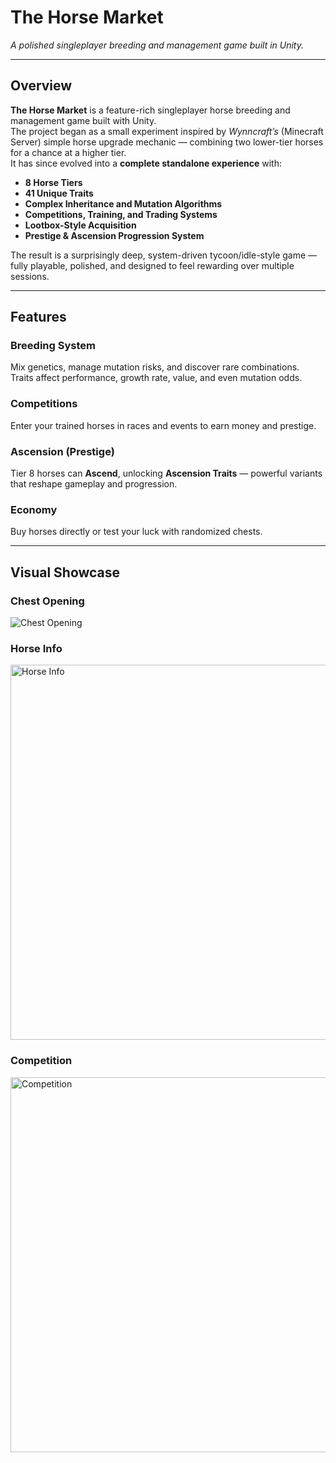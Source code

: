 # The Horse Market
*A polished singleplayer breeding and management game built in Unity.*

---

## Overview

**The Horse Market** is a feature-rich singleplayer horse breeding and management game built with Unity.  
The project began as a small experiment inspired by *Wynncraft’s* (Minecraft Server) simple horse upgrade mechanic — combining two lower-tier horses for a chance at a higher tier.  
It has since evolved into a **complete standalone experience** with:

- **8 Horse Tiers**
- **41 Unique Traits**
- **Complex Inheritance and Mutation Algorithms**
- **Competitions, Training, and Trading Systems**
- **Lootbox-Style Acquisition**
- **Prestige & Ascension Progression System**

The result is a surprisingly deep, system-driven tycoon/idle-style game — fully playable, polished, and designed to feel rewarding over multiple sessions.

---

## Features

### Breeding System  
Mix genetics, manage mutation risks, and discover rare combinations.  
Traits affect performance, growth rate, value, and even mutation odds.

### Competitions  
Enter your trained horses in races and events to earn money and prestige.

### Ascension (Prestige)  
Tier 8 horses can **Ascend**, unlocking **Ascension Traits** — powerful variants that reshape gameplay and progression.

### Economy  
Buy horses directly or test your luck with randomized chests.  

---

## Visual Showcase

### Chest Opening
![Chest Opening](https://github.com/user-attachments/assets/0a547c97-eb20-466d-811c-ad49caa0abf1)

### Horse Info
<img width="600" alt="Horse Info" src="https://github.com/user-attachments/assets/42fa7014-c89a-4bc1-a653-97739b0eec77" />

### Competition
<img width="600" alt="Competition" src="https://github.com/user-attachments/assets/f37aa7d6-7992-4979-b92b-7305a22c09d5" />
